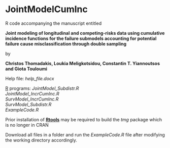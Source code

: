# JointModelCumInc
R code accompanying the manuscript entitled 

**Joint modeling of longitudinal and competing-risks data using cumulative incidence functions for the failure submodels accounting for potential failure cause misclassification through double sampling**

by  

**Christos Thomadakis, Loukia Meligkotsidou, Constantin T. Yiannoutsos and Giota Touloumi**

Help file: 
*help_file.docx*                             

[R](https://cran.r-project.org/bin/windows/base/) programs:
*JointModel_Subdistr.R*                    
*JointModel_IncrCumInc.R*                   
*SurvModel_IncrCumInc.R*                   
*SurvModel_Subdistr.R*                      
*ExampleCode.R*                            

Prior installation of [**Rtools**](https://cran.r-project.org/bin/windows/Rtools/) 
may be required to build the *tmg* package which is no longer in CRAN                                                  

Download all files in a folder and run the *ExampleCode.R* file after modifying the working directory accordingly.                                
